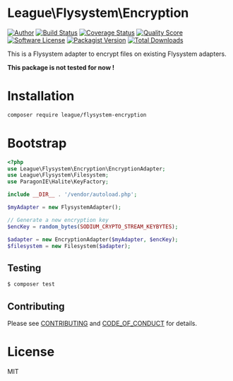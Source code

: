 # League\Flysystem\Encryption

[![Author](http://img.shields.io/badge/author-@guillaume--ro--fr-blue.svg?style=flat-square)](https://github.com/guillaume-ro-fr)
[![Build Status](https://img.shields.io/travis/guillaume-ro-fr/flysystem-encryption/master.svg?style=flat-square)](https://travis-ci.org/guillaume-ro-fr/flysystem-encryption)
[![Coverage Status](https://img.shields.io/scrutinizer/coverage/g/guillaume-ro-fr/flysystem-encryption.svg?style=flat-square)](https://scrutinizer-ci.com/g/guillaume-ro-fr/flysystem-encryption)
[![Quality Score](https://img.shields.io/scrutinizer/g/guillaume-ro-fr/flysystem-encryption?style=flat-square)](https://scrutinizer-ci.com/g/guillaume-ro-fr/flysystem-encryption)
[![Software License](https://img.shields.io/badge/license-MIT-brightgreen.svg?style=flat-square)](LICENSE)
[![Packagist Version](https://img.shields.io/packagist/v/league/flysystem-encryption?style=flat-square)](https://packagist.org/packages/league/flysystem-encryption)
[![Total Downloads](https://img.shields.io/packagist/dt/league/flysystem-encryption.svg?style=flat-square)](https://packagist.org/packages/league/flysystem-encryption)

This is a Flysystem adapter to encrypt files on existing Flysystem adapters.

**This package is not tested for now !**

# Installation

```bash
composer require league/flysystem-encryption
```

# Bootstrap

``` php
<?php
use League\Flysystem\Encryption\EncryptionAdapter;
use League\Flysystem\Filesystem;
use ParagonIE\Halite\KeyFactory;

include __DIR__ . '/vendor/autoload.php';

$myAdapter = new FlysystemAdapter();

// Generate a new encryption key
$encKey = random_bytes(SODIUM_CRYPTO_STREAM_KEYBYTES);

$adapter = new EncryptionAdapter($myAdapter, $encKey);
$filesystem = new Filesystem($adapter);
```

## Testing

``` bash
$ composer test
```

## Contributing

Please see [CONTRIBUTING](CONTRIBUTING.md) and [CODE_OF_CONDUCT](CODE_OF_CONDUCT.md) for details.

# License

MIT
